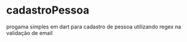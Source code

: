 # cadastroPessoa
progama simples em dart para cadastro de pessoa utilizando regex na validação de email
